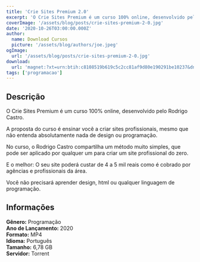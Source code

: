 ```yaml
---
title: 'Crie Sites Premium 2.0'
excerpt: 'O Crie Sites Premium é um curso 100% online, desenvolvido pelo Rodrigo Castro.  A proposta do curso é ensinar você a criar sites profissionais, mesmo que não entenda absolutamente nada de design ou programação.  No curso, o Rodrigo Castro compartilha um método muito simples, que pode se'
coverImage: '/assets/blog/posts/crie-sites-premium-2-0.jpg'
date: '2020-10-26T03:00:00.000Z'
author:
  name: Download Cursos
  picture: '/assets/blog/authors/joe.jpeg'
ogImage:
  url: '/assets/blog/posts/crie-sites-premium-2-0.jpg'
download:
  url: 'magnet:?xt=urn:btih:c8108519b619c5c2cc81af9d80e190291be10237&dn=Curso%20Crie%20Sites%20Premium%202.0%20-%20Rodrigo%20Castro&tr=udp%3a%2f%2ftracker.openbittorrent.com%3a1337%2fannounce&tr=udp%3a%2f%2ftracker.opentrackr.org%3a1337%2fannounce'
tags: ['programacao']
---
```

<h2>Descrição</h2>
<p>O Crie Sites Premium é um curso 100% online, desenvolvido pelo Rodrigo Castro.</p><p>A proposta do curso é ensinar você a criar sites profissionais, mesmo que não entenda absolutamente nada de design ou programação.</p><p>No curso, o Rodrigo Castro compartilha um método muito simples, que pode ser aplicado por qualquer um para criar um site profissional do zero.</p><p>E o melhor: O seu site poderá custar de 4 a 5 mil reais como é cobrado por agências e profissionais da área.</p><p>Você não precisará aprender design, html ou qualquer linguagem de programação.</p><h2>Informações</h2><p><strong>Gênero:</strong> Programação<br/> <strong>Ano de Lançamento:</strong> 2020<br/> <strong>Formato:</strong> MP4<br/> <strong>Idioma:</strong> Português<br/> <strong>Tamanho:</strong> 6,78 GB<br/> <strong>Servidor:</strong> Torrent</p>